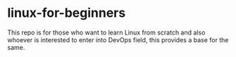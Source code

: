 # linux-for-beginners
This repo is for those who want to learn Linux from scratch and also whoever is interested to enter into DevOps field, this provides a base for the same.
